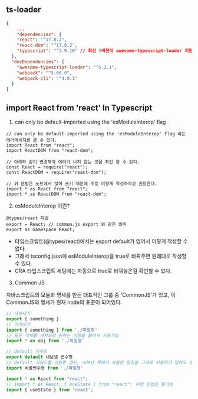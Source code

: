 ## ts-loader

```json
{
    ...
    "dependencies": {
    "react": "^17.0.2",
    "react-dom": "^17.0.2",
    "typescript": "^3.9.10" // 최신 5버전이 awesome-typescript-loader 지원안함
  },
  "devDependencies": {
    "awesome-typescript-loader": "^5.2.1",
    "webpack": "^5.66.0",
    "webpack-cli": "^4.9.1"
  }
}
```

## import React from 'react' In Typescript

1. can only be default-imported using the 'esModuleInterop' flag

```tsx
// can only be default-imported using the 'esModuleInterop' flag 라는 에러메세지를 볼 수 있다.
import React from "react";
import ReactDOM from "react-dom";

// 아래와 같이 변경해야 에러가 나지 않는 것을 확인 할 수 있다.
const React = require("react");
const ReactDOM = require("react-dom");

// 위 문법은 노드에서 많이 쓰기 때문에 주로 이렇게 작성하라고 권장한다.
import * as React from "react";
import * as ReactDOM from "react-dom";
```

2. esModuleInterop 이란?

```tsx
@types/react 파일
export = React; // common.js export 와 같은 의미
export as namespace React;
```

- 타입스크립트(@types/react)에서는 export default가 없어서 이렇게 작성할 수 없다.
- 그래서 tsconfig.json에 esModuleInterop을 true로 바꿔주면 원래대로 작성할 수 있다.
- CRA 타입스크립트 세팅에는 자동으로 true로 바꿔놓은걸 확인할 수 있다.

3. Common JS

자바스크립트의 모듈화 명세를 만든 대표적인 그룹 중 'CommonJS'가 있고, 이 CommonJS의 명세가 현재 node의 표준이 되어있다.

```js
// 내보내기
export { something }
// 가져오기
import { something } from './파일명'
// 모든 객체를 가져오되 원하는 이름을 붙여서 사용가능
import * as obj from './파일명'

// default 키워드
export default 내보낼 변수명
// default 키워드를 이용한 경우, 내보낸 쪽에서 사용한 명칭을 그대로 사용하지 않아도 된다.
import 바꿀변수명 from './파일명'

import * as React from "react";
// import * as React, { useState } from "react"; 이런 문법은 불가능
import { useState } from 'react';

```
